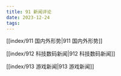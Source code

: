```yaml
---
title: 91 新闻评论
date: 2023-12-24
tags:
---
```


[[index/911 国内外形势|911 国内外形势]]

[[index/912 科技数码新闻|912 科技数码新闻]]

[[index/913 游戏新闻|913 游戏新闻]]

